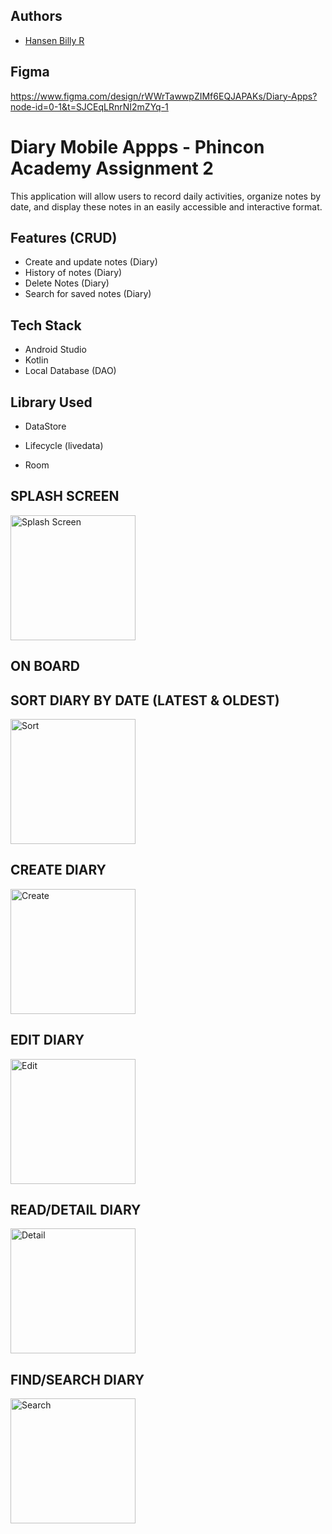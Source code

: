 ## Authors

- [Hansen Billy R](https://github.com/Hansen50)


## Figma
https://www.figma.com/design/rWWrTawwpZIMf6EQJAPAKs/Diary-Apps?node-id=0-1&t=SJCEqLRnrNI2mZYq-1

# Diary Mobile Appps - Phincon Academy Assignment 2

This application will allow users to record daily activities, organize notes by date, and display these notes in an easily accessible and interactive format.

## Features (CRUD)

- Create and update notes (Diary)
- History of notes (Diary)
- Delete Notes (Diary)
- Search for saved notes (Diary)

## Tech Stack

- Android Studio
- Kotlin
- Local Database (DAO)

## Library Used

- DataStore

- Lifecycle (livedata)
- Room


## SPLASH SCREEN
<img src="https://github.com/user-attachments/assets/3768cced-49af-4e13-b107-039ef6a7425d" alt="Splash Screen" width="200"/>

## ON BOARD

## SORT DIARY BY DATE (LATEST & OLDEST)
<img src="https://github.com/user-attachments/assets/8bcbebcb-adee-41c2-86e3-f19e9019d68a" alt="Sort" width="200"/>

## CREATE DIARY
<img src="https://github.com/user-attachments/assets/430b5719-a3da-42fd-8b7c-7b29f9964799" alt="Create" width="200"/>

## EDIT DIARY
<img src="https://github.com/user-attachments/assets/37b8132e-f651-495f-a583-46637ec3eeed" alt="Edit" width="200"/>

## READ/DETAIL DIARY
<img src="https://github.com/user-attachments/assets/195ff99c-663d-481f-a134-fb0f7d2fbcc0" alt="Detail" width="200"/>

## FIND/SEARCH DIARY
<img src="https://github.com/user-attachments/assets/d9f42e68-9e65-4036-8d19-51ace6b2c58a" alt="Search" width="200"/>

